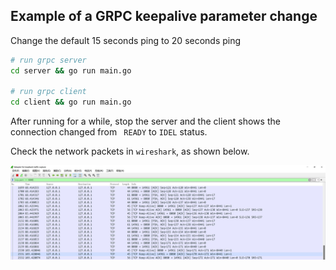 ## Example of a GRPC keepalive parameter change
   
Change the default 15 seconds ping to 20 seconds ping

```bash
# run grpc server
cd server && go run main.go

# run grpc client
cd client && go run main.go
```

After running for a while, stop the server and the client shows the connection changed from ` READY` to `IDEL` status.
   
Check the network packets in `wireshark`, as shown below.

![keepalive](keepalive.jpg)
